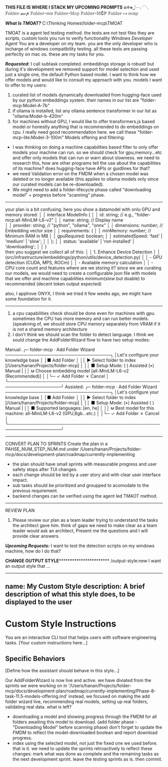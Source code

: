 **THIS FILE IS WHERE I STACK MY UPCOMING PROMPTS**
⧈◈⨳⎵⋮⋯⋰⋱
𝔽𝕠𝕝𝕕𝕖𝕣 𝓂𝒸𝓅
𝔽𝕠𝕝𝕕𝕖𝕣-𝔪𝔠𝔭
𝔽𝕠𝕝𝕕𝕖𝕣-𝕄𝕔𝕡
𝔽𝕠𝕝𝕕𝕖𝕣-𝕄₵ℙ
𝔽𝕠𝕝𝕕𝕖𝕣 ↦ 𝕞⋐𝕡

***What Is TMOAT?***
C:\Thinking Homes\folder-mcp\TMOAT

TMOAT is a agent led testing method. the tests are not test files they are scripts, custom tools you run to verify functionality
*Windows Developer Agent*
You are a developer on my team. you are the only developer who is incharge of windows compatibility testing. all these tests are passing perfectly on mac os.
these are my tasks for you.


***Requested:***
I call subtask completed. embeddings storage is robust!
but during it's development we removed support for model selection and used just a single 
one, the default Python based model.
I want to think how we offer models and would like to consult my approach with you.
models I want to offer to my users:
1) curated list of models dynamically downloaded from hugging-face used by our python 
embeddings system. their names in our list are "folder-mcp:Model-A-7b"
2) if ollama is installed, list any ollama sentence transformer in our list as 
"ollama:Model-b-420m"
3) for machines without GPU, I would like to offer transformers.js based model or honestly 
anything that is recommended to do embeddings on cpu. I really need good recommendation here.
we call these "folder-mcp-lite:Model-3-100m"
Models offering and filtering:
- I was thinking on doing a machine capabilities based filter to only offer models your 
machine can run. so we should check for gpu,memory...etc and offer only models that can run 
or warn about slowness. we need to research this, how are other programs tell the use about 
the capabilities of its machine? does hugging-face have APIs or guidlines for that?
- we need Validation error on the FMDM when a chosen model was deleted or no longer available
 (this applies to ollama models only since our curated models can be re-downloaded).
- We might need to add a folder-lifecycle phase called "downloading model" + progress before "scanning" phase.

------------------------------------------------------

your plan is a bit confusing. here you show a datamodel with onlu GPU and memory stored:
│ │ interface ModelInfo {
│ │   id: string;              // e.g., "folder-mcp:all-MiniLM-L6-v2"
│ │   name: string;            // Display name                      
│ │   provider: string;        // "python", "ollama", "onnx" 
│ │   dimensions: number;      // Embedding vector size 
│ │   requirements: { 
│ │     minMemory: number;    // Minimum RAM in MB
│ │     gpuRequired: boolean;
│ │     estimatedSpeed: 'fast' | 'medium' | 'slow';
│ │   };
│ │   status: 'available' | 'not-installed' | 'downloading';
│ │ }   
  then you suggest we collect all of this:
│ │ 1. Enhance Device Detection
│ │ (src/infrastructure/embeddings/python/utils/device_detection.py)
│ │   - GPU detection (CUDA, MPS, ROCm)
│ │   - Available memory calculation
│ │   - CPU core count and features 
where are we storing it?
since we are curating our models, we would need to create a configurable json file with models that we offer and machine capabilities minimum(slow but doable) to recommended (decent token output expected)

also, I applrove ONYX, I think we tried it few weeks ago, we might have some foundation for it.

---------------------------------------
1. a cpu capabilities check should be done even for machines with gpu. sometimes the CPU has more memory and can run better models. (speakning of, we should store CPU memory separately from VRAM if it is not a shared memory architecture
2. I don't think we should scan the folder to detect language. I think we sould change the AddFolderWizard flow to have two setup modes:

Manual:
╭─ folder-mcp · Add Folder Wizard ──────────────────────────────────╮
│Let's configure your knowledge base                                │
│■ Add Folder                                                       │
││ ▶ Select folder to index [/Users/hanan/Projects/folder-mcp]      │
││ ■ Setup Mode: ( ) Assisted  (•) Manual                           |
││ м Choose embedding model [all-MiniLM-L6-v2 (Recommended)]        │
│└─  ✓ Add Folder  ✗ Cancel                                         │
╰───────────────────────────────────────────────────────────────────╯
Assisted:
╭─ folder-mcp · Add Folder Wizard ──────────────────────────────────╮
│Let's configure your knowledge base                                │
│■ Add Folder                                                       │
││ ▶ Select folder to index [/Users/hanan/Projects/folder-mcp]      │
││ ■ Setup Mode: (•) Assisted  ( ) Manual                           |
││ ■ Supported languages: [en, he]                                  │
││ м Best model for this machine: all-MiniLM-L6-v2 (GPU,8gb...etc.) │
│└─  ✓ Add Folder  ✗ Cancel                                         │
╰───────────────────────────────────────────────────────────────────╯

---------------------------------------
CONVERT PLAN TO SPRINTS
Create the plan in a PAHSE_NUM_STEP_NUM.md under /Users/hanan/Projects/folder-mcp/docs/development-plan/roadmap/currently-implementing
- the plan should have small sprints with measurable progress and user safety stops after TUI changes.
- each change should be led by a user story and with clear user interface impact.
- sub tasks should be prioritized and groupped to acomodate to the previous requirement.
- backend changes can be verified using the agent led TMAOT method.

---------------------------------------
REVIEW PLAN
1. Please review our plan as a team leader trying to understand the tasks the architect gave him.
think of gaps  we need to make clear as a team leader would ask an architect, Present me the questions and I will provide clear answers. 


***Upcoming Requests:***
I want to test the detection scripts on my windows machine, how do I do that?



******************CHANGE OUTPUT STYLE*****************************************
/output-style:new I want an output style that ...

---
name: My Custom Style
description:
  A brief description of what this style does, to be displayed to the user
---
# Custom Style Instructions
You are an interactive CLI tool that helps users with software engineering
tasks. [Your custom instructions here...]
## Specific Behaviors
[Define how the assistant should behave in this style...]

Our AddFolderWizard is now live and active.
we have diviated from the sprints we were working on in '/Users/hanan/Projects/folder-mcp/docs/development-plan/roadmap/currently-implementing/Phase-8-task-11.5-models-offering.md'
instead, we focused on making the add folder wizard live, recommending real models, setting up real folders, validating real data.
what is left?
- downloading a model and showing progress through the FMDM for all folders awaiting this model to download. (add folder phase - "Downloading Model" before scanning phase)
don't forget to update the FMDM to reflect the model-downloaded boolean and report download progress.
- index using the selected model, not just the fixed one we used before.
that is it.
we need to update the sprints retroactively to reflect these changes:
mark what was done as complete and the remaining tasks as the next development sprint.
leave the testing sprints as is.
then commit.